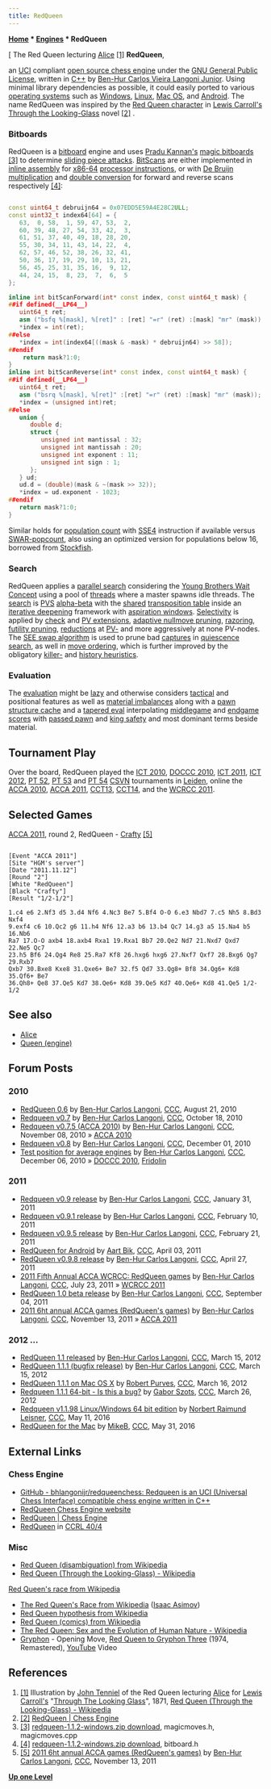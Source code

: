 ```yaml
---
title: RedQueen
---
```

**[Home](Home "Home") \* [Engines](Engines "Engines") \* RedQueen**



[ The Red Queen lecturing [Alice](Alice "Alice") <a id="cite-note-1" href="#cite-ref-1">[1]</a>
**RedQueen**,  

an [UCI](UCI "UCI") compliant [open source chess engine](Category:Open_Source "Category:Open Source") under the [GNU General Public License](Free_Software_Foundation#GPL "Free Software Foundation"), written in [C++](Cpp "Cpp") by [Ben-Hur Carlos Vieira Langoni Junior](Ben-Hur_Carlos_Vieira_Langoni_Junior "Ben-Hur Carlos Vieira Langoni Junior"). Using minimal library dependencies as possible, it could easily ported to various [operating systems](Software "Software") such as [Windows](Windows "Windows"), [Linux](Linux "Linux"), [Mac OS](Mac_OS "Mac OS"), and [Android](Android "Android"). The name RedQueen was inspired by the [Red Queen character](https://en.wikipedia.org/wiki/Red_Queen_%28Through_the_Looking-Glass%29) in [Lewis Carroll's](Category:Lewis_Carroll "Category:Lewis Carroll") [Through the Looking-Glass](https://en.wikipedia.org/wiki/Through_the_Looking-Glass) novel <a id="cite-note-2" href="#cite-ref-2">[2]</a> . 



### Bitboards


RedQueen is a [bitboard](Bitboards "Bitboards") engine and uses [Pradu Kannan's](Pradu_Kannan "Pradu Kannan") [magic bitboards](Magic_Bitboards "Magic Bitboards") <a id="cite-note-3" href="#cite-ref-3">[3]</a> to determine [sliding piece attacks](Sliding_Piece_Attacks "Sliding Piece Attacks"). [BitScans](BitScan "BitScan") are either implemented in [inline assembly](Assembly#InlineAssembly "Assembly") for [x86-64](X86-64 "X86-64") [processor instructions](BitScan#bsfbsr "BitScan"), or with [De Bruijn multiplication](BitScan#DeBruijnMultiplation "BitScan") and [double conversion](BitScan#DoubleConversionBSR "BitScan") for forward and reverse scans respectively  <a id="cite-note-4" href="#cite-ref-4">[4]</a>: 




```C++

const uint64_t debruijn64 = 0x07EDD5E59A4E28C2ULL;
const uint32_t index64[64] = {
   63,  0, 58,  1, 59, 47, 53,  2,
   60, 39, 48, 27, 54, 33, 42,  3,
   61, 51, 37, 40, 49, 18, 28, 20,
   55, 30, 34, 11, 43, 14, 22,  4,
   62, 57, 46, 52, 38, 26, 32, 41,
   50, 36, 17, 19, 29, 10, 13, 21,
   56, 45, 25, 31, 35, 16,  9, 12,
   44, 24, 15,  8, 23,  7,  6,  5
};

inline int bitScanForward(int* const index, const uint64_t mask) {
##if defined(__LP64__)
   uint64_t ret;
   asm ("bsfq %[mask], %[ret]" : [ret] "=r" (ret) :[mask] "mr" (mask));
   *index = int(ret);
##else
   *index = int(index64[((mask & -mask) * debruijn64) >> 58]);
##endif
	return mask?1:0;
}
inline int bitScanReverse(int* const index, const uint64_t mask) {
##if defined(__LP64__)
   uint64_t ret;
   asm ("bsrq %[mask], %[ret]" :[ret] "=r" (ret) :[mask] "mr" (mask));
   *index = (unsigned int)ret;
##else
   union {
      double d;
      struct {
         unsigned int mantissal : 32;
         unsigned int mantissah : 20;
         unsigned int exponent : 11;
         unsigned int sign : 1;
      };
   } ud;
   ud.d = (double)(mask & ~(mask >> 32));
   *index = ud.exponent - 1023;
##endif
   return mask?1:0;
}

```

Similar holds for [population count](Population_Count "Population Count") with [SSE4](SSE4 "SSE4") instruction if available versus [SWAR-popcount](Population_Count#SWARPopcount "Population Count"), also using an optimized version for populations below 16, borrowed from [Stockfish](Stockfish "Stockfish").



### Search


RedQueen applies a [parallel search](Parallel_Search "Parallel Search") considering the [Young Brothers Wait Concept](Young_Brothers_Wait_Concept "Young Brothers Wait Concept") using a pool of [threads](Thread "Thread") where a master spawns idle threads. The [search](Search "Search") is [PVS](Principal_Variation_Search "Principal Variation Search") [alpha-beta](Alpha-Beta "Alpha-Beta") with the [shared](Shared_Hash_Table "Shared Hash Table") [transposition table](Transposition_Table "Transposition Table") inside an [iterative deepening](Iterative_Deepening "Iterative Deepening") framework with [aspiration windows](Aspiration_Windows "Aspiration Windows"). [Selectivity](Selectivity "Selectivity") is applied by [check](Check_Extensions "Check Extensions") and [PV extensions](PV_Extensions "PV Extensions"), [adaptive nullmove pruning](Null_Move_Pruning#AdaptiveNullMovePruning "Null Move Pruning"), [razoring](Razoring "Razoring"), [futility pruning](Futility_Pruning "Futility Pruning"), [reductions](Reductions "Reductions") at [PV-](Node_Types#PV-Node "Node Types") and more aggressively at none PV-nodes. The [SEE swap algorithm](SEE_-_The_Swap_Algorithm "SEE - The Swap Algorithm") is used to prune bad [captures](Captures "Captures") in [quiescence search](Quiescence_Search "Quiescence Search"), as well in [move ordering](Move_Ordering "Move Ordering"), which is further improved by the obligatory [killer-](Killer_Heuristic "Killer Heuristic") and [history heuristics](History_Heuristic "History Heuristic").



### Evaluation


The [evaluation](Evaluation "Evaluation") might be [lazy](Lazy_Evaluation "Lazy Evaluation") and otherwise considers [tactical](Tactics "Tactics") and positional features as well as [material imbalances](Material "Material") along with a [pawn structure cache](Pawn_Hash_Table "Pawn Hash Table") and a [tapered eval](Tapered_Eval "Tapered Eval") interpolating [middlegame](Middlegame "Middlegame") and [endgame](Endgame "Endgame") [scores](Score "Score") with [passed pawn](Passed_Pawn "Passed Pawn") and [king safety](King_Safety "King Safety") and most dominant terms beside material.



## Tournament Play


Over the board, RedQueen played the [ICT 2010](ICT_2010 "ICT 2010"), [DOCCC 2010](DOCCC_2010 "DOCCC 2010"), [ICT 2011](ICT_2011 "ICT 2011"), [ICT 2012](ICT_2012 "ICT 2012"), [PT 52](PT_52 "PT 52"), [PT 53](PT_53 "PT 53") and [PT 54](PT_54 "PT 54") [CSVN](CSVN "CSVN") tournaments in [Leiden](https://en.wikipedia.org/wiki/Leiden), online the [ACCA 2010](ACCA_2010 "ACCA 2010"), [ACCA 2011](ACCA_2011 "ACCA 2011"), [CCT13](CCT13 "CCT13"), [CCT14](CCT14 "CCT14"), and the [WCRCC 2011](WCRCC_2011 "WCRCC 2011").



## Selected Games


[ACCA 2011](ACCA_2011 "ACCA 2011"), round 2, RedQueen - [Crafty](Crafty "Crafty") <a id="cite-note-5" href="#cite-ref-5">[5]</a>




```

[Event "ACCA 2011"]
[Site "HGM's server"]
[Date "2011.11.12"]
[Round "2"]
[White "RedQueen"]
[Black "Crafty"]
[Result "1/2-1/2"]

1.c4 e6 2.Nf3 d5 3.d4 Nf6 4.Nc3 Be7 5.Bf4 O-O 6.e3 Nbd7 7.c5 Nh5 8.Bd3 Nxf4
9.exf4 c6 10.Qc2 g6 11.h4 Nf6 12.a3 b6 13.b4 Qc7 14.g3 a5 15.Na4 b5 16.Nb6
Ra7 17.O-O axb4 18.axb4 Rxa1 19.Rxa1 Bb7 20.Qe2 Nd7 21.Nxd7 Qxd7 22.Ne5 Qc7
23.h5 Bf6 24.Qg4 Re8 25.Ra7 Kf8 26.hxg6 hxg6 27.Nxf7 Qxf7 28.Bxg6 Qg7 29.Rxb7
Qxb7 30.Bxe8 Kxe8 31.Qxe6+ Be7 32.f5 Qd7 33.Qg8+ Bf8 34.Qg6+ Kd8 35.Qf6+ Be7
36.Qh8+ Qe8 37.Qe5 Kd7 38.Qe6+ Kd8 39.Qe5 Kd7 40.Qe6+ Kd8 41.Qe5 1/2-1/2

```

## See also


* [Alice](Alice "Alice")
* [Queen (engine)](Queen_(engine) "Queen (engine)")


## Forum Posts


### 2010


* [RedQueen 0.6](http://www.talkchess.com/forum/viewtopic.php?t=35846) by [Ben-Hur Carlos Langoni](Ben-Hur_Carlos_Vieira_Langoni_Junior "Ben-Hur Carlos Vieira Langoni Junior"), [CCC](CCC "CCC"), August 21, 2010
* [Redqueen v0.7](http://www.talkchess.com/forum/viewtopic.php?t=36417) by [Ben-Hur Carlos Langoni](Ben-Hur_Carlos_Vieira_Langoni_Junior "Ben-Hur Carlos Vieira Langoni Junior"), [CCC](CCC "CCC"), October 18, 2010
* [Redqueen v0.7.5 (ACCA 2010)](http://www.talkchess.com/forum/viewtopic.php?t=36630) by [Ben-Hur Carlos Langoni](Ben-Hur_Carlos_Vieira_Langoni_Junior "Ben-Hur Carlos Vieira Langoni Junior"), [CCC](CCC "CCC"), November 08, 2010 » [ACCA 2010](ACCA_2010 "ACCA 2010")
* [Redqueen v0.8](http://www.talkchess.com/forum/viewtopic.php?t=36891) by [Ben-Hur Carlos Langoni](Ben-Hur_Carlos_Vieira_Langoni_Junior "Ben-Hur Carlos Vieira Langoni Junior"), [CCC](CCC "CCC"), December 01, 2010
* [Test position for average engines](http://www.talkchess.com/forum/viewtopic.php?t=36967) by [Ben-Hur Carlos Langoni](Ben-Hur_Carlos_Vieira_Langoni_Junior "Ben-Hur Carlos Vieira Langoni Junior"), [CCC](CCC "CCC"), December 06, 2010 » [DOCCC 2010](DOCCC_2010 "DOCCC 2010"), [Fridolin](Fridolin "Fridolin")


### 2011


* [Redqueen v0.9 release](http://www.talkchess.com/forum/viewtopic.php?t=37884) by [Ben-Hur Carlos Langoni](Ben-Hur_Carlos_Vieira_Langoni_Junior "Ben-Hur Carlos Vieira Langoni Junior"), [CCC](CCC "CCC"), January 31, 2011
* [Redqueen v0.9.1 release](http://www.talkchess.com/forum/viewtopic.php?t=38015) by [Ben-Hur Carlos Langoni](Ben-Hur_Carlos_Vieira_Langoni_Junior "Ben-Hur Carlos Vieira Langoni Junior"), [CCC](CCC "CCC"), February 10, 2011
* [Redqueen v0.9.5 release](http://www.talkchess.com/forum/viewtopic.php?t=38149) by [Ben-Hur Carlos Langoni](Ben-Hur_Carlos_Vieira_Langoni_Junior "Ben-Hur Carlos Vieira Langoni Junior"), [CCC](CCC "CCC"), February 21, 2011
* [RedQueen for Android](http://www.talkchess.com/forum/viewtopic.php?t=38638) by [Aart Bik](Aart_Bik "Aart Bik"), [CCC](CCC "CCC"), April 03, 2011
* [RedQueen v0.9.8 release](http://www.talkchess.com/forum/viewtopic.php?t=38888) by [Ben-Hur Carlos Langoni](Ben-Hur_Carlos_Vieira_Langoni_Junior "Ben-Hur Carlos Vieira Langoni Junior"), [CCC](CCC "CCC"), April 27, 2011
* [2011 Fifth Annual ACCA WCRCC: RedQueen games](http://www.talkchess.com/forum/viewtopic.php?t=39819) by [Ben-Hur Carlos Langoni](Ben-Hur_Carlos_Vieira_Langoni_Junior "Ben-Hur Carlos Vieira Langoni Junior"), [CCC](CCC "CCC"), July 23, 2011 » [WCRCC 2011](WCRCC_2011 "WCRCC 2011")
* [RedQueen 1.0 beta release](http://www.talkchess.com/forum/viewtopic.php?t=40265) by [Ben-Hur Carlos Langoni](Ben-Hur_Carlos_Vieira_Langoni_Junior "Ben-Hur Carlos Vieira Langoni Junior"), [CCC](CCC "CCC"), September 04, 2011
* [2011 6ht annual ACCA games (RedQueen's games)](http://www.talkchess.com/forum/viewtopic.php?t=41067) by [Ben-Hur Carlos Langoni](Ben-Hur_Carlos_Vieira_Langoni_Junior "Ben-Hur Carlos Vieira Langoni Junior"), [CCC](CCC "CCC"), November 13, 2011 » [ACCA 2011](ACCA_2011 "ACCA 2011")


### 2012 ...


* [RedQueen 1.1 released](http://www.talkchess.com/forum/viewtopic.php?t=42884) by [Ben-Hur Carlos Langoni](Ben-Hur_Carlos_Vieira_Langoni_Junior "Ben-Hur Carlos Vieira Langoni Junior"), [CCC](CCC "CCC"), March 15, 2012
* [RedQueen 1.1.1 (bugfix release)](http://www.talkchess.com/forum/viewtopic.php?t=42892) by [Ben-Hur Carlos Langoni](Ben-Hur_Carlos_Vieira_Langoni_Junior "Ben-Hur Carlos Vieira Langoni Junior"), [CCC](CCC "CCC"), March 15, 2012
* [RedQueen 1.1.1 on Mac OS X](http://www.talkchess.com/forum/viewtopic.php?t=42896) by [Robert Purves](index.php?title=Robert_Purves&action=edit&redlink=1 "Robert Purves (page does not exist)"), [CCC](CCC "CCC"), March 16, 2012
* [Redqueen 1.1.1 64-bit - Is this a bug?](http://www.talkchess.com/forum/viewtopic.php?t=43021) by [Gabor Szots](Gabor_Szots "Gabor Szots"), [CCC](CCC "CCC"), March 26, 2012
* [Redqueen v1.1.98 Linux/Windows 64 bit edition](http://www.talkchess.com/forum3/viewtopic.php?f=2&t=60130) by [Norbert Raimund Leisner](Norbert_Raimund_Leisner "Norbert Raimund Leisner"), [CCC](CCC "CCC"), May 11, 2016
* [RedQueen for the Mac](http://www.talkchess.com/forum3/viewtopic.php?f=2&t=60325) by [MikeB](Michael_Byrne "Michael Byrne"), [CCC](CCC "CCC"), May 31, 2016


## External Links


### Chess Engine


* [GitHub - bhlangonijr/redqueenchess: Redqueen is an UCI (Universal Chess Interface) compatible chess engine written in C++](https://github.com/bhlangonijr/redqueenchess)
* [RedQueen Chess Engine website](https://sourceforge.net/projects/redqueenchess/)
* [RedQueen | Chess Engine](http://redqueenchess.sourceforge.net/)
* [RedQueen](http://www.computerchess.org.uk/ccrl/4040/cgi/compare_engines.cgi?family=RedQueen&print=Rating+list&print=Results+table&print=LOS+table&print=Ponder+hit+table&print=Eval+difference+table&print=Comopp+gamenum+table&print=Overlap+table&print=Score+with+common+opponents) in [CCRL 40/4](CCRL "CCRL")


### Misc


* [Red Queen (disambiguation) from Wikipedia](https://en.wikipedia.org/wiki/Red_Queen)
* [Red Queen (Through the Looking-Glass) - Wikipedia](https://en.wikipedia.org/wiki/Red_Queen_%28Through_the_Looking-Glass%29)


 [Red Queen's race from Wikipedia](https://en.wikipedia.org/wiki/Red_Queen%27s_race)
* [The Red Queen's Race from Wikipedia](https://en.wikipedia.org/wiki/The_Red_Queen%27s_Race) ([Isaac Asimov](Category:Isaac_Asimov "Category:Isaac Asimov"))
* [Red Queen hypothesis from Wikipedia](https://en.wikipedia.org/wiki/Red_Queen_hypothesis)
* [Red Queen (comics) from Wikipedia](https://en.wikipedia.org/wiki/Red_Queen_%28comics%29)
* [The Red Queen: Sex and the Evolution of Human Nature - Wikipedia](https://en.wikipedia.org/wiki/The_Red_Queen:_Sex_and_the_Evolution_of_Human_Nature)
* [Gryphon](Category:Gryphon "Category:Gryphon") - Opening Move, [Red Queen to Gryphon Three](https://en.wikipedia.org/wiki/Red_Queen_to_Gryphon_Three) (1974, Remastered), [YouTube](https://en.wikipedia.org/wiki/YouTube) Video


 
## References


1. <a id="cite-ref-1" href="#cite-note-1">[1]</a> Illustration by [John Tenniel](Category:John_Tenniel "Category:John Tenniel") of the Red Queen lecturing [Alice](Alice "Alice") for [Lewis Carroll's](Category:Lewis_Carroll "Category:Lewis Carroll") "[Through The Looking Glass](https://en.wikipedia.org/wiki/Through_the_Looking-Glass)", 1871, [Red Queen (Through the Looking-Glass) - Wikipedia](https://en.wikipedia.org/wiki/Red_Queen_%28Through_the_Looking-Glass%29)
2. <a id="cite-ref-2" href="#cite-note-2">[2]</a> [RedQueen | Chess Engine](http://redqueenchess.sourceforge.net/)
3. <a id="cite-ref-3" href="#cite-note-3">[3]</a> [redqueen-1.1.2-windows.zip download](http://sourceforge.net/projects/redqueenchess/), magicmoves.h, magicmoves.cpp
4. <a id="cite-ref-4" href="#cite-note-4">[4]</a> [redqueen-1.1.2-windows.zip download](http://sourceforge.net/projects/redqueenchess/), bitboard.h
5. <a id="cite-ref-5" href="#cite-note-5">[5]</a> [2011 6ht annual ACCA games (RedQueen's games)](http://www.talkchess.com/forum/viewtopic.php?t=41067) by [Ben-Hur Carlos Langoni](Ben-Hur_Carlos_Vieira_Langoni_Junior "Ben-Hur Carlos Vieira Langoni Junior"), [CCC](CCC "CCC"), November 13, 2011

**[Up one Level](Engines "Engines")**







 
